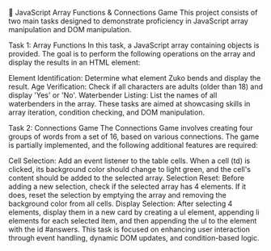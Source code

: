 🔧 JavaScript Array Functions & Connections Game
This project consists of two main tasks designed to demonstrate proficiency in JavaScript array manipulation and DOM manipulation.

Task 1: Array Functions
In this task, a JavaScript array containing objects is provided. The goal is to perform the following operations on the array and display the results in an HTML element:

Element Identification: Determine what element Zuko bends and display the result.
Age Verification: Check if all characters are adults (older than 18) and display 'Yes' or 'No'.
Waterbender Listing: List the names of all waterbenders in the array.
These tasks are aimed at showcasing skills in array iteration, condition checking, and DOM manipulation.

Task 2: Connections Game
The Connections Game involves creating four groups of words from a set of 16, based on various connections. The game is partially implemented, and the following additional features are required:

Cell Selection: Add an event listener to the table cells. When a cell (td) is clicked, its background color should change to light green, and the cell's content should be added to the selected array.
Selection Reset: Before adding a new selection, check if the selected array has 4 elements. If it does, reset the selection by emptying the array and removing the background color from all cells.
Display Selection: After selecting 4 elements, display them in a new card by creating a ul element, appending li elements for each selected item, and then appending the ul to the element with the id #answers.
This task is focused on enhancing user interaction through event handling, dynamic DOM updates, and condition-based logic.
